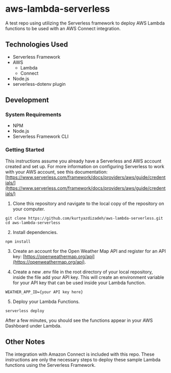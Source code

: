 # aws-lambda-serverless
A test repo using utilizing the Serverless framework to deploy AWS Lambda functions to be used with an AWS Connect integration.



## Technologies Used

- Serverless Framework
- AWS
  - Lambda
  - Connect
- Node.js
- serverless-dotenv plugin

## Development

### System Requirements
- NPM
- Node.js
- Serverless Framework CLI

### Getting Started
This instructions assume you already have a Serverless and AWS account created and set up.
For more information on configuring Serverless to work with your AWS account, see this documentation:
[https://www.serverless.com/framework/docs/providers/aws/guide/credentials/](https://www.serverless.com/framework/docs/providers/aws/guide/credentials/)

1. Clone this repository and navigate to the local copy of the repository on your computer.

```shell
git clone https://github.com/kurtyazdizadeh/aws-lambda-serverless.git
cd aws-lambda-serverless
```

2. Install dependencies.
```shell
npm install
```

3. Create an account for the Open Weather Map API and register for an API key: [https://openweathermap.org/api](https://openweathermap.org/api).

4. Create a new .env file in the root directory of your local repository, inside the file add your API key. This will create an environment variable for your API key that can be used inside your Lambda function.
```shell
WEATHER_APP_ID={your API key here}
```

5. Deploy your Lambda Functions.
```shell
serverless deploy
```

After a few minutes, you should see the functions appear in your AWS Dashboard under Lambda.


## Other Notes
The integration with Amazon Connect is included with this repo. These instructions are only the necessary steps to deploy these sample Lambda functions using the Serverless Framework.
